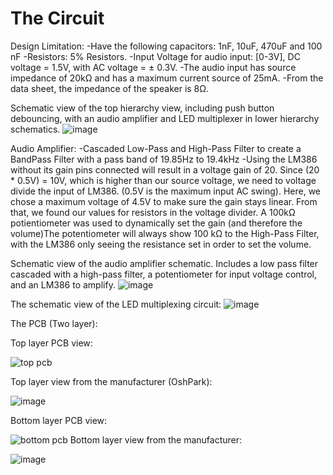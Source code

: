 # The Circuit

Design Limitation:
  -Have the following capacitors: 1nF, 10uF, 470uF and 100 nF
  -Resistors: 5% Resistors.
  -Input Voltage for audio input: [0-3V], DC voltage = 1.5V, with AC voltage = ± 0.3V. 
  -The audio input has source impedance of 20kΩ and has a maximum current source of 25mA.
  -From the data sheet, the impedance of the speaker is 8Ω.

Schematic view of the top hierarchy view, including push button debouncing, with an audio amplifier and LED multiplexer in lower hierarchy schematics.
![image](https://cloud.githubusercontent.com/assets/978364/26767795/f4711cda-4957-11e7-9208-0f26988bc92c.png)

Audio Amplifier:
  -Cascaded Low-Pass and High-Pass Filter to create a BandPass Filter with a pass band of 19.85Hz to 19.4kHz
  -Using the LM386 without its gain pins connected will result in a voltage gain of 20. Since (20 * 0.5V) = 10V, which is higher than 
   our source voltage, we need to voltage divide the input of LM386. (0.5V is the maximum input AC swing). Here, we chose a maximum 
   voltage of 4.5V to make sure the gain stays linear. From that, we found our values for resistors in the voltage divider. A 100kΩ
   potientiometer was used to dynamically set the gain (and therefore the volume)The potentiometer will always show 100 kΩ to the 
   High-Pass Filter, with the LM386 only seeing the resistance set in order to set the volume.

Schematic view of the audio amplifier schematic. Includes a low pass filter cascaded with a high-pass filter, a potentiometer for input voltage control, and an LM386 to amplify.
![image](https://cloud.githubusercontent.com/assets/978364/26767841/56afc04a-4958-11e7-9f67-abed912e062b.png)

The schematic view of the LED multiplexing circuit:
![image](https://cloud.githubusercontent.com/assets/978364/26767860/74b221f0-4958-11e7-86df-0bac12ce8875.png)

The PCB (Two layer):

Top layer PCB view:

![top pcb](https://cloud.githubusercontent.com/assets/978364/26768223/388f4e2a-495b-11e7-84c7-0b7f1095eb1a.PNG)

Top layer view from the manufacturer (OshPark):

![image](https://cloud.githubusercontent.com/assets/978364/26767901/d2bb2684-4958-11e7-8a0e-c9e226c17802.png)

Bottom layer PCB view:

![bottom pcb](https://user-images.githubusercontent.com/978364/26862578-51b55e74-4b01-11e7-9224-d36532422bea.PNG)
Bottom layer view from the manufacturer:

![image](https://cloud.githubusercontent.com/assets/978364/26767925/025f188c-4959-11e7-8742-422b03f9ee6a.png)

